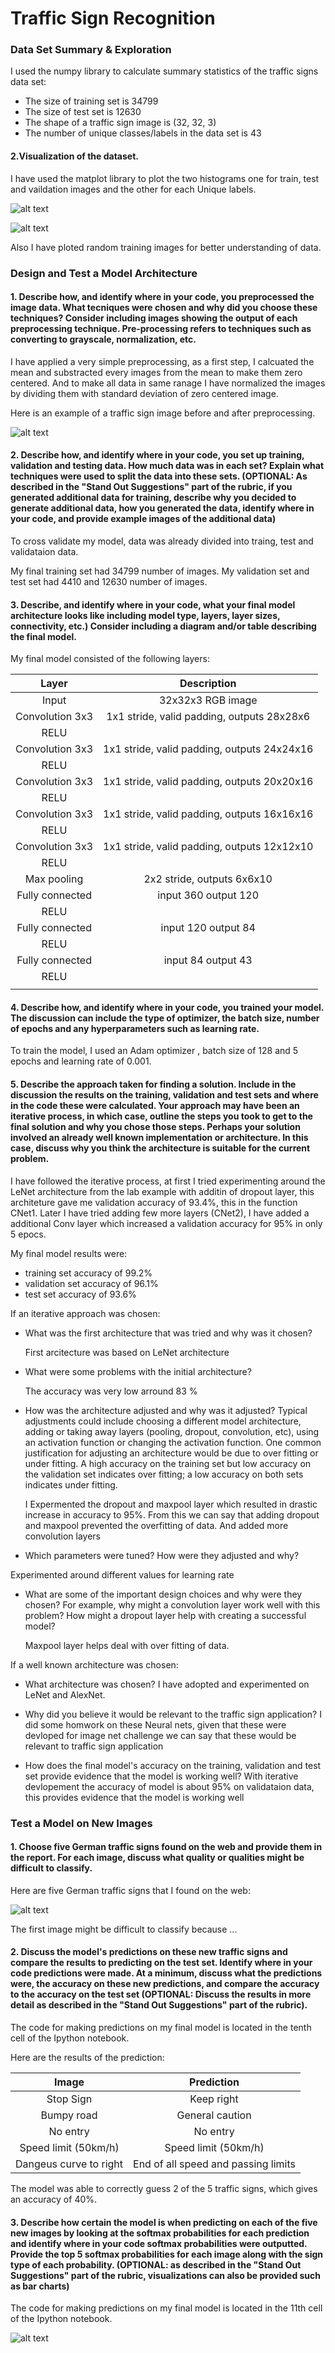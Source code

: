 # **Traffic Sign Recognition** 

### Data Set Summary & Exploration

[//]: # (Image References)

[image1]: ./images/plot1.png 
[image2]: ./images/plot2.png 
[image3]: ./images/preprocessing.png 
[image4]: ./images/test_imgs.png 
[image5]: ./images/top_5_Softmax.png 

I used the numpy library to calculate summary statistics of the traffic
signs data set:

* The size of training set is 34799
* The size of test set is 12630
* The shape of a traffic sign image is (32, 32, 3)
* The number of unique classes/labels in the data set is 43

#### 2.Visualization of the dataset.

I have used the matplot library to plot the two histograms 
one for train, test and vaildation images and the other for each Unique labels.

![alt text][image1]

![alt text][image2]

Also I have ploted random training images for better understanding of data.


### Design and Test a Model Architecture

#### 1. Describe how, and identify where in your code, you preprocessed the image data. What tecniques were chosen and why did you choose these techniques? Consider including images showing the output of each preprocessing technique. Pre-processing refers to techniques such as converting to grayscale, normalization, etc.


I have applied a very simple preprocessing, as a first step, I calcuated the mean and substracted every images from the mean to make them zero centered. And to make all data in same ranage I have normalized the images by dividing them with standard deviation of zero centered image.

Here is an example of a traffic sign image before and after preprocessing.

![alt text][image3]



#### 2. Describe how, and identify where in your code, you set up training, validation and testing data. How much data was in each set? Explain what techniques were used to split the data into these sets. (OPTIONAL: As described in the "Stand Out Suggestions" part of the rubric, if you generated additional data for training, describe why you decided to generate additional data, how you generated the data, identify where in your code, and provide example images of the additional data)

To cross validate my model, data was already divided into traing, test and validataion data.

My final training set had 34799 number of images. My validation set and test set had 4410 and 12630 number of images.


#### 3. Describe, and identify where in your code, what your final model architecture looks like including model type, layers, layer sizes, connectivity, etc.) Consider including a diagram and/or table describing the final model.


My final model consisted of the following layers:

| Layer         		|     Description	        					| 
|:---------------------:|:---------------------------------------------:| 
| Input         		| 32x32x3 RGB image   							| 
| Convolution 3x3     	| 1x1 stride, valid padding, outputs 28x28x6 	|
| RELU					|												|
| Convolution 3x3	    | 1x1 stride, valid padding, outputs 24x24x16	|
| RELU					|												|
| Convolution 3x3	    | 1x1 stride, valid padding, outputs 20x20x16	|
| RELU					|												|
| Convolution 3x3	    | 1x1 stride, valid padding, outputs 16x16x16	|
| RELU					|												|
| Convolution 3x3	    | 1x1 stride, valid padding, outputs 12x12x10	|
| RELU					|												|
| Max pooling	      	| 2x2 stride,  outputs 6x6x10 					|
| Fully connected		| input 360 output 120							|
| RELU					|												|
| Fully connected		| input 120 output 84							|
| RELU					|												|
| Fully connected		| input 84 output 43							|
| RELU					|												|
|						|												|
 


#### 4. Describe how, and identify where in your code, you trained your model. The discussion can include the type of optimizer, the batch size, number of epochs and any hyperparameters such as learning rate.
        
To train the model, I used an Adam optimizer , batch size of 128 and 5 epochs and learning rate of 0.001.

#### 5. Describe the approach taken for finding a solution. Include in the discussion the results on the training, validation and test sets and where in the code these were calculated. Your approach may have been an iterative process, in which case, outline the steps you took to get to the final solution and why you chose those steps. Perhaps your solution involved an already well known implementation or architecture. In this case, discuss why you think the architecture is suitable for the current problem.

I have followed the iterative process, at first I tried experimenting around the LeNet architecture from the lab example with additin of dropout layer, this architeture gave me validation accuracy of 93.4%, this in the function CNet1. Later I have tried adding few more layers (CNet2), I have added a additional Conv layer which increased a validation accuracy for 95% in only 5 epocs.

My final model results were:
* training set accuracy of 99.2% 
* validation set accuracy of 96.1%
* test set accuracy of 93.6%

If an iterative approach was chosen:
* What was the first architecture that was tried and why was it chosen?
    
	First arcitecture was based on LeNet architecture
    
* What were some problems with the initial architecture?
		
	The accuracy was very low arround 83 %
    
* How was the architecture adjusted and why was it adjusted? Typical adjustments could include choosing a different model architecture, adding or taking away layers (pooling, dropout, convolution, etc), using an activation function or changing the activation function. One common justification for adjusting an architecture would be due to over fitting or under fitting. A high accuracy on the training set but low accuracy on the validation set indicates over fitting; a low accuracy on both sets indicates under fitting.
    
	I Expermented the dropout and maxpool layer which resulted in drastic increase in accuracy to 95%. From this we can say that adding dropout and maxpool prevented the overfitting of data.
	And added more convolution layers
    
* Which parameters were tuned? How were they adjusted and why?

Experimented around different values for learning rate
    
* What are some of the important design choices and why were they chosen? For example, why might a convolution layer work well with this problem? How might a dropout layer help with creating a successful model?

	Maxpool layer helps deal with over fitting of data.

If a well known architecture was chosen:
* What architecture was chosen?
	I have adopted and experimented on LeNet and AlexNet.

* Why did you believe it would be relevant to the traffic sign application?
	I did some homwork on these Neural nets, given that these were devloped for image net challenge we can say that these would be relevant to traffic sign application 

* How does the final model's accuracy on the training, validation and test set provide evidence that the model is working well?
	With iterative devlopement the accuracy of model is about 95% on validataion data, this provides evidence that the model is working well
 

### Test a Model on New Images

#### 1. Choose five German traffic signs found on the web and provide them in the report. For each image, discuss what quality or qualities might be difficult to classify.

Here are five German traffic signs that I found on the web:

![alt text][image4]

The first image might be difficult to classify because ...

#### 2. Discuss the model's predictions on these new traffic signs and compare the results to predicting on the test set. Identify where in your code predictions were made. At a minimum, discuss what the predictions were, the accuracy on these new predictions, and compare the accuracy to the accuracy on the test set (OPTIONAL: Discuss the results in more detail as described in the "Stand Out Suggestions" part of the rubric).

The code for making predictions on my final model is located in the tenth cell of the Ipython notebook.

Here are the results of the prediction:

| Image			        |     Prediction	        					| 
|:---------------------:|:---------------------------------------------:| 
| Stop Sign      		| Keep right									| 
| Bumpy road   			| General caution								|
| No entry  			| No entry 										|
| Speed limit (50km/h)	| Speed limit (50km/h)			 				|
| Dangeus curve to right| End of all speed and passing limits			|


The model was able to correctly guess 2 of the 5 traffic signs, which gives an accuracy of 40%.

#### 3. Describe how certain the model is when predicting on each of the five new images by looking at the softmax probabilities for each prediction and identify where in your code softmax probabilities were outputted. Provide the top 5 softmax probabilities for each image along with the sign type of each probability. (OPTIONAL: as described in the "Stand Out Suggestions" part of the rubric, visualizations can also be provided such as bar charts)

The code for making predictions on my final model is located in the 11th cell of the Ipython notebook.

 ![alt text][image5]

